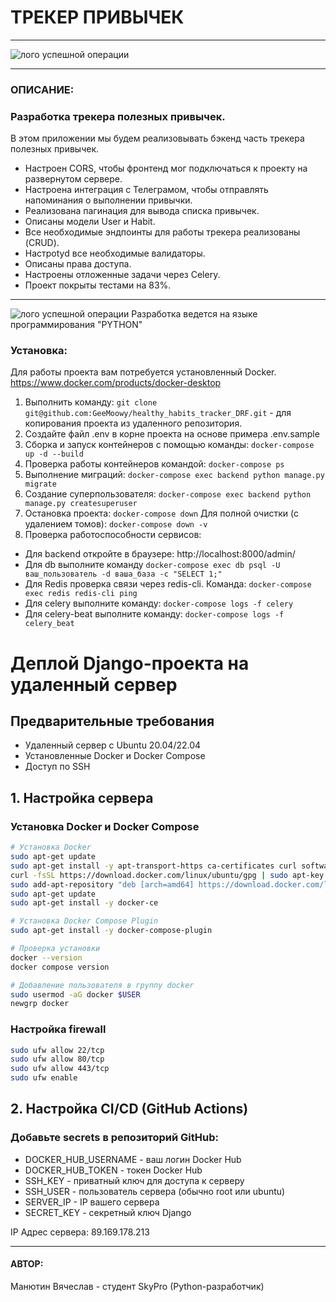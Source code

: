 # ТРЕКЕР ПРИВЫЧЕК

---

![лого успешной операции](https://mega-u.ru/wp-content/uploads/2022/04/4339820_935xp.jpg)

---
### ОПИСАНИЕ:
### Разработка трекера полезных привычек.
В этом приложении мы будем реализовывать бэкенд часть трекера полезных привычек.

- Настроен CORS, чтобы фронтенд мог подключаться к проекту на развернутом сервере.
- Настроена интеграция с Телеграмом, чтобы отправлять напоминания о выполнении привычки.
- Реализована пагинация для вывода списка привычек.
- Описаны модели User и Habit.
- Все необходимые эндпоинты для работы трекера реализованы (CRUD).
- Настроtyd все необходимые валидаторы. 
- Описаны права доступа.
- Настроены отложенные задачи через Celery.
- Проект покрыты тестами на 83%.

---
![лого успешной операции](https://blog.maxford.ru/upload/000/u1/5/d/python-logo-small.png)
Разработка ведется на языке программирования "PYTHON"

### Установка:
Для работы проекта вам потребуется установленный Docker. https://www.docker.com/products/docker-desktop
1. Выполнить команду:
`git clone git@github.com:GeeMoowy/healthy_habits_tracker_DRF.git` - для копирования проекта из удаленного репозитория.
2. Создайте файл .env в корне проекта на основе примера .env.sample
3. Сборка и запуск контейнеров с помощью команды:
`docker-compose up -d --build`
4. Проверка работы контейнеров командой:
`docker-compose ps`
5. Выполнение миграций:
`docker-compose exec backend python manage.py migrate`
6. Создание суперпользователя:
`docker-compose exec backend python manage.py createsuperuser`
7. Остановка проекта:
`docker-compose down`
Для полной очистки (с удалением томов):
`docker-compose down -v`
8. Проверка работоспособности сервисов:
* Для backend откройте в браузере: 
http://localhost:8000/admin/
* Для db выполните команду
`docker-compose exec db psql -U ваш_пользователь -d ваша_база -c "SELECT 1;"`
* Для Redis проверка связи через redis-cli. Команда:
`docker-compose exec redis redis-cli ping`
* Для celery выполните команду:
`docker-compose logs -f celery`
* Для celery-beat выполните команду:
`docker-compose logs -f celery_beat`

# Деплой Django-проекта на удаленный сервер

## Предварительные требования
- Удаленный сервер с Ubuntu 20.04/22.04
- Установленные Docker и Docker Compose
- Доступ по SSH

## 1. Настройка сервера

### Установка Docker и Docker Compose
```bash
# Установка Docker
sudo apt-get update
sudo apt-get install -y apt-transport-https ca-certificates curl software-properties-common
curl -fsSL https://download.docker.com/linux/ubuntu/gpg | sudo apt-key add -
sudo add-apt-repository "deb [arch=amd64] https://download.docker.com/linux/ubuntu $(lsb_release -cs) stable"
sudo apt-get update
sudo apt-get install -y docker-ce

# Установка Docker Compose Plugin
sudo apt-get install -y docker-compose-plugin

# Проверка установки
docker --version
docker compose version

# Добавление пользователя в группу docker
sudo usermod -aG docker $USER
newgrp docker
```
### Настройка firewall
```bash
sudo ufw allow 22/tcp
sudo ufw allow 80/tcp
sudo ufw allow 443/tcp
sudo ufw enable
```
## 2. Настройка CI/CD (GitHub Actions)

### Добавьте secrets в репозиторий GitHub:
- DOCKER_HUB_USERNAME - ваш логин Docker Hub
- DOCKER_HUB_TOKEN - токен Docker Hub
- SSH_KEY - приватный ключ для доступа к серверу
- SSH_USER - пользователь сервера (обычно root или ubuntu)
- SERVER_IP - IP вашего сервера
- SECRET_KEY - секретный ключ Django

IP Адрес сервера: 89.169.178.213


---
#### АВТОР:
Манютин Вячеслав - студент SkyPro (Python-разработчик)
